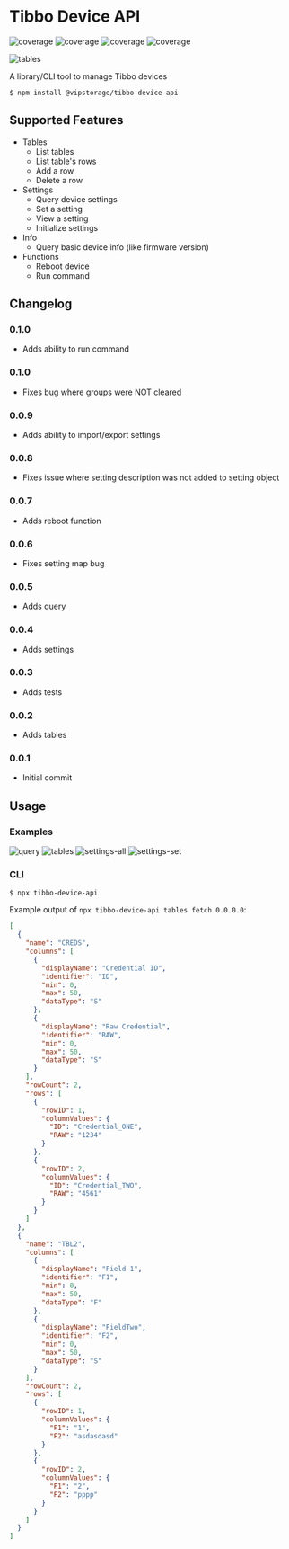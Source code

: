 # Tibbo Device API
![coverage](https://github.com/128keaton/Tibbo-Device-API/raw/main/coverage/badge-functions.svg)
![coverage](https://github.com/128keaton/Tibbo-Device-API/raw/main/coverage/badge-lines.svg)
![coverage](https://github.com/128keaton/Tibbo-Device-API/raw/main/coverage/badge-statements.svg)
![coverage](https://github.com/128keaton/Tibbo-Device-API/raw/main/coverage/badge-branches.svg)

![tables](https://github.com/128keaton/Tibbo-Device-API/raw/main/examples/main.png)

A library/CLI tool to manage Tibbo devices

```shell
$ npm install @vipstorage/tibbo-device-api
```

## Supported Features

* Tables
  * List tables
  * List table's rows
  * Add a row
  * Delete a row
* Settings
  * Query device settings
  * Set a setting
  * View a setting
  * Initialize settings
* Info
  * Query basic device info (like firmware version)
* Functions
  * Reboot device
  * Run command

## Changelog
### 0.1.0
* Adds ability to run command

### 0.1.0
* Fixes bug where groups were NOT cleared

### 0.0.9
* Adds ability to import/export settings

### 0.0.8
* Fixes issue where setting description was not added to setting object

### 0.0.7
* Adds reboot function

### 0.0.6
* Fixes setting map bug

### 0.0.5
* Adds query

### 0.0.4
* Adds settings

### 0.0.3
* Adds tests

### 0.0.2
* Adds tables

### 0.0.1
* Initial commit

## Usage
### Examples
![query](https://github.com/128keaton/Tibbo-Device-API/raw/main/examples/example-query.png)
![tables](https://github.com/128keaton/Tibbo-Device-API/raw/main/examples/example-tables.png)
![settings-all](https://github.com/128keaton/Tibbo-Device-API/raw/main/examples/settings-all.png)
![settings-set](https://github.com/128keaton/Tibbo-Device-API/raw/main/examples/settings-set.png)

### CLI

```shell
$ npx tibbo-device-api
```

Example output of `npx tibbo-device-api tables fetch 0.0.0.0`:
```json
[
  {
    "name": "CREDS",
    "columns": [
      {
        "displayName": "Credential ID",
        "identifier": "ID",
        "min": 0,
        "max": 50,
        "dataType": "S"
      },
      {
        "displayName": "Raw Credential",
        "identifier": "RAW",
        "min": 0,
        "max": 50,
        "dataType": "S"
      }
    ],
    "rowCount": 2,
    "rows": [
      {
        "rowID": 1,
        "columnValues": {
          "ID": "Credential_ONE",
          "RAW": "1234"
        }
      },
      {
        "rowID": 2,
        "columnValues": {
          "ID": "Credential_TWO",
          "RAW": "4561"
        }
      }
    ]
  },
  {
    "name": "TBL2",
    "columns": [
      {
        "displayName": "Field 1",
        "identifier": "F1",
        "min": 0,
        "max": 50,
        "dataType": "F"
      },
      {
        "displayName": "FieldTwo",
        "identifier": "F2",
        "min": 0,
        "max": 50,
        "dataType": "S"
      }
    ],
    "rowCount": 2,
    "rows": [
      {
        "rowID": 1,
        "columnValues": {
          "F1": "1",
          "F2": "asdasdasd"
        }
      },
      {
        "rowID": 2,
        "columnValues": {
          "F1": "2",
          "F2": "pppp"
        }
      }
    ]
  }
]

```
